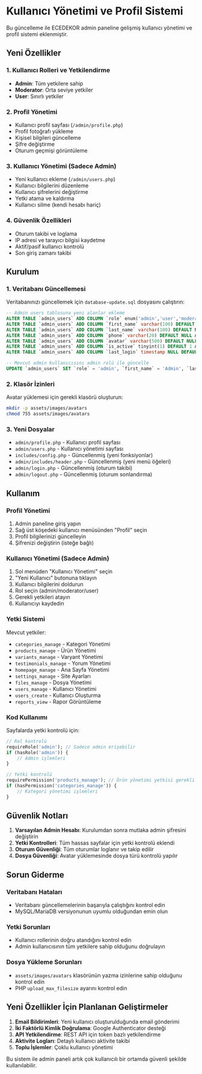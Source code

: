 # Kullanıcı Yönetimi ve Profil Sistemi

Bu güncelleme ile ECEDEKOR admin paneline gelişmiş kullanıcı yönetimi ve profil sistemi eklenmiştir.

## Yeni Özellikler

### 1. Kullanıcı Rolleri ve Yetkilendirme
- **Admin**: Tüm yetkilere sahip
- **Moderator**: Orta seviye yetkiler
- **User**: Sınırlı yetkiler

### 2. Profil Yönetimi
- Kullanıcı profil sayfası (`/admin/profile.php`)
- Profil fotoğrafı yükleme
- Kişisel bilgileri güncelleme
- Şifre değiştirme
- Oturum geçmişi görüntüleme

### 3. Kullanıcı Yönetimi (Sadece Admin)
- Yeni kullanıcı ekleme (`/admin/users.php`)
- Kullanıcı bilgilerini düzenleme
- Kullanıcı şifrelerini değiştirme
- Yetki atama ve kaldırma
- Kullanıcı silme (kendi hesabı hariç)

### 4. Güvenlik Özellikleri
- Oturum takibi ve loglama
- IP adresi ve tarayıcı bilgisi kaydetme
- Aktif/pasif kullanıcı kontrolü
- Son giriş zamanı takibi

## Kurulum

### 1. Veritabanı Güncellemesi
Veritabanınızı güncellemek için `database-update.sql` dosyasını çalıştırın:

```sql
-- Admin users tablosuna yeni alanlar ekleme
ALTER TABLE `admin_users` ADD COLUMN `role` enum('admin','user','moderator') NOT NULL DEFAULT 'user' AFTER `password`;
ALTER TABLE `admin_users` ADD COLUMN `first_name` varchar(100) DEFAULT NULL AFTER `username`;
ALTER TABLE `admin_users` ADD COLUMN `last_name` varchar(100) DEFAULT NULL AFTER `first_name`;
ALTER TABLE `admin_users` ADD COLUMN `phone` varchar(20) DEFAULT NULL AFTER `email`;
ALTER TABLE `admin_users` ADD COLUMN `avatar` varchar(500) DEFAULT NULL AFTER `phone`;
ALTER TABLE `admin_users` ADD COLUMN `is_active` tinyint(1) DEFAULT 1 AFTER `role`;
ALTER TABLE `admin_users` ADD COLUMN `last_login` timestamp NULL DEFAULT NULL AFTER `is_active`;

-- Mevcut admin kullanıcısını admin rolü ile güncelle
UPDATE `admin_users` SET `role` = 'admin', `first_name` = 'Admin', `last_name` = 'User' WHERE `username` = 'admin';
```

### 2. Klasör İzinleri
Avatar yüklemesi için gerekli klasörü oluşturun:
```bash
mkdir -p assets/images/avatars
chmod 755 assets/images/avatars
```

### 3. Yeni Dosyalar
- `admin/profile.php` - Kullanıcı profil sayfası
- `admin/users.php` - Kullanıcı yönetimi sayfası
- `includes/config.php` - Güncellenmiş (yeni fonksiyonlar)
- `admin/includes/header.php` - Güncellenmiş (yeni menü öğeleri)
- `admin/login.php` - Güncellenmiş (oturum takibi)
- `admin/logout.php` - Güncellenmiş (oturum sonlandırma)

## Kullanım

### Profil Yönetimi
1. Admin paneline giriş yapın
2. Sağ üst köşedeki kullanıcı menüsünden "Profil" seçin
3. Profil bilgilerinizi güncelleyin
4. Şifrenizi değiştirin (isteğe bağlı)

### Kullanıcı Yönetimi (Sadece Admin)
1. Sol menüden "Kullanıcı Yönetimi" seçin
2. "Yeni Kullanıcı" butonuna tıklayın
3. Kullanıcı bilgilerini doldurun
4. Rol seçin (admin/moderator/user)
5. Gerekli yetkileri atayın
6. Kullanıcıyı kaydedin

### Yetki Sistemi
Mevcut yetkiler:
- `categories_manage` - Kategori Yönetimi
- `products_manage` - Ürün Yönetimi
- `variants_manage` - Varyant Yönetimi
- `testimonials_manage` - Yorum Yönetimi
- `homepage_manage` - Ana Sayfa Yönetimi
- `settings_manage` - Site Ayarları
- `files_manage` - Dosya Yönetimi
- `users_manage` - Kullanıcı Yönetimi
- `users_create` - Kullanıcı Oluşturma
- `reports_view` - Rapor Görüntüleme

### Kod Kullanımı
Sayfalarda yetki kontrolü için:

```php
// Rol kontrolü
requireRole('admin'); // Sadece admin erişebilir
if (hasRole('admin')) {
    // Admin işlemleri
}

// Yetki kontrolü
requirePermission('products_manage'); // Ürün yönetimi yetkisi gerekli
if (hasPermission('categories_manage')) {
    // Kategori yönetimi işlemleri
}
```

## Güvenlik Notları

1. **Varsayılan Admin Hesabı**: Kurulumdan sonra mutlaka admin şifresini değiştirin
2. **Yetki Kontrolleri**: Tüm hassas sayfalar için yetki kontrolü eklendi
3. **Oturum Güvenliği**: Tüm oturumlar loglanır ve takip edilir
4. **Dosya Güvenliği**: Avatar yüklemesinde dosya türü kontrolü yapılır

## Sorun Giderme

### Veritabanı Hataları
- Veritabanı güncellemelerinin başarıyla çalıştığını kontrol edin
- MySQL/MariaDB versiyonunun uyumlu olduğundan emin olun

### Yetki Sorunları
- Kullanıcı rollerinin doğru atandığını kontrol edin
- Admin kullanıcısının tüm yetkilere sahip olduğunu doğrulayın

### Dosya Yükleme Sorunları
- `assets/images/avatars` klasörünün yazma izinlerine sahip olduğunu kontrol edin
- PHP `upload_max_filesize` ayarını kontrol edin

## Yeni Özellikler İçin Planlanan Geliştirmeler

1. **Email Bildirimleri**: Yeni kullanıcı oluşturulduğunda email gönderimi
2. **İki Faktörlü Kimlik Doğrulama**: Google Authenticator desteği
3. **API Yetkilendirme**: REST API için token bazlı yetkilendirme
4. **Aktivite Logları**: Detaylı kullanıcı aktivite takibi
5. **Toplu İşlemler**: Çoklu kullanıcı yönetimi

Bu sistem ile admin paneli artık çok kullanıcılı bir ortamda güvenli şekilde kullanılabilir.
